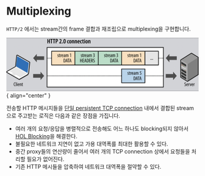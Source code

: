 # Multiplexing

`HTTP/2` 에서는 stream간의 frame 결합과 재조립으로 multiplexing을 구현합니다.

![Multiplexing](../image/req_res_multiplexing.png){ align="center" }

전송할 HTTP 메시지들을 [단일 persistent TCP connection](../http1/connection_management#persistent) 내에서 결합된 stream으로 주고받는 로직은 다음과 같은 장점을 가집니다.

- 여러 개의 요청/응답을 병렬적으로 전송해도 어느 하나도 blocking되지 않아서 [HOL Blocking](../../http/http1/connection_management.html##http-pipelining)을 해결한다.
- 불필요한 네트워크 지연이 없고 가용 대역폭를 최대한 활용할 수 있다.
- 중간 proxy들의 연산량이 줄어서 여러 개의 TCP connection 상에서 요청들을 처리할 필요가 없어진다.
- 기존 HTTP 메시들을 압축하여 네트워크 대역폭을 절약할 수 있다.
